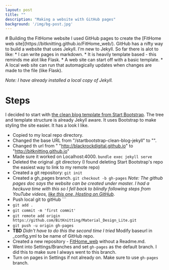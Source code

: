 ```yaml
---
layout: post
title: ""
description: "Making a website with GitHub pages"
background: '/img/bg-post.jpg'
---
```


<link rel="stylesheet" href='{{ '/assets/post-entry-style.css' | prepend: site.baseurl | replace: '//', '/' }}'>
# Building the FitHome website
I used GitHub pages to create the [FitHome web site](https://bitknitting.github.io/FitHome_web/).  
GitHub has a nifty way to build a website that uses Jekyll. I'm new to Jekyll.  So far there is alot to like:
* I can write pages in markdown.
* It is heavily template based - this reminds me alot like Flask.
* A web site can start off with a basic template.
* A local web site can run that automagically updates when changes are made to the file (like Flask).  
  
_Note: I have already installed a local copy of Jekyll._
# Steps
I decided to start with [the clean blog template from Start Bootstrap](https://startbootstrap.com/themes/clean-blog-jekyll/).  The tree and template structure is already Jekyll aware.  It uses Bootstrap to make styling the site easier.  It has a look I like.
* Copied to my local repo directory.  
* Changed the base URL from "/startbootstrap-clean-blog-jekyll" to "".  
* Changed th url from " "http://blackrockdigital.github.io" to "http://bitknitting.github.io"
* Made sure it worked on Localhost:4000.  ```bundle exec jekyll serve```
* Deleted the original .git directory (I found deleting Start Bootstrap's repo the easiest way to link to my remote repo)
* Created a git repository: ```git init``` 
* Created a gh_pages branch.  ```git checkout -b gh-pages``` _Note: The github pages doc says the website can be created under master.  I had a heckuva time with this so I fell back to blindly following steps from YouTube videos, [like this one, Hosting on GitHub](https://www.youtube.com/watch?v=fqFjuX4VZmU)_.  
* Push local git to gitHub ```
* ```git add .```
* ```git commit -m 'first commit'```
* ```git remote add origin https://github.com/BitKnitting/Material_Design_Lite.git```
* ```git push -u origin gh-pages```  
* __TBD__ _Didn't have to do this the second time I tried_ Modify baseurl in _config.yml to be name of GitHub repo.
* Created a new repository - [FitHome_web]() without a Readme.md.   
* Went into Settings/Branches and set ```gh-pages``` as the default branch.  I did this to make sure I always went to this branch.  
* Turn on pages in Settings if not already on.  Make sure to use ```gh-pages``` branch.

 